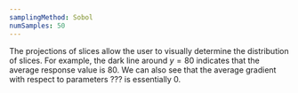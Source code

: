 ```yaml
---
samplingMethod: Sobol
numSamples: 50
---
```


The projections of slices allow the user to visually determine the 
distribution of slices. For example, the dark line around $y=80$ indicates
that the average response value is $80$. We can also see that the average
gradient with respect to parameters ??? is essentially $0$.

